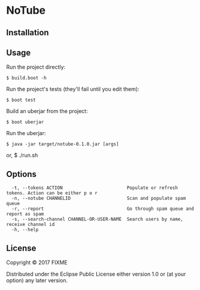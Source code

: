 # NoTube

## Installation

## Usage

Run the project directly:

    $ build.boot -h

Run the project's tests (they'll fail until you edit them):

    $ boot test

Build an uberjar from the project:

    $ boot uberjar

Run the uberjar:

    $ java -jar target/notube-0.1.0.jar [args]
or,
    $ ./run.sh

## Options
```
  -t, --tokens ACTION                        Populate or refresh tokens. Action can be either p o r
  -n, --notube CHANNELID                     Scan and populate spam queue
  -r, --report                               Go through spam queue and report as spam
  -s, --search-channel CHANNEL-OR-USER-NAME  Search users by name, receive channel id
  -h, --help
```

## License

Copyright © 2017 FIXME

Distributed under the Eclipse Public License either version 1.0 or (at
your option) any later version.
